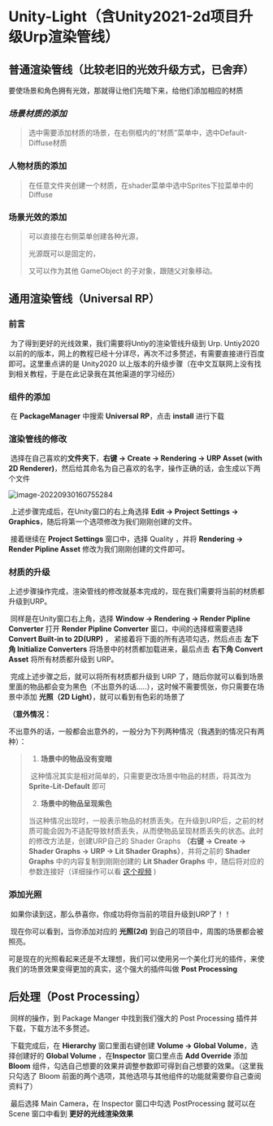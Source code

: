 # Unity-Light（含Unity2021-2d项目升级Urp渲染管线）



## 普通渲染管线（比较老旧的光效升级方式，已舍弃）

要使场景和角色拥有光效，那就得让他们先暗下来，给他们添加相应的材质

### *场景材质的添加*

> 选中需要添加材质的场景，在右侧框内的“材质”菜单中，选中Default-Diffuse材质

### 人物材质的添加

> 在任意文件夹创建一个材质，在shader菜单中选中Sprites下拉菜单中的Diffuse



### 场景光效的添加

> 可以直接在右侧菜单创建各种光源，
>
> 光源既可以是固定的，
>
> 又可以作为其他 GameObject 的子对象，跟随父对象移动。



## 通用渲染管线（Universal RP）

### 前言

​	为了得到更好的光线效果，我们需要将Untiy的渲染管线升级到 Urp. Untiy2020 以前的的版本，网上的教程已经十分详尽，再次不过多赘述，有需要直接进行百度即可。这里重点讲的是 Unity2020 以上版本的升级步骤（在中文互联网上没有找到相关教程，于是在此记录我在其他渠道的学习经历）

### 组件的添加

​	在 **PackageManager** 中搜索 **Universal RP**，点击 **install** 进行下载



### 渲染管线的修改

​	选择在自己喜欢的**文件夹下**，**右键 -> Create -> Rendering -> URP Asset (with 2D Renderer)**，然后给其命名为自己喜欢的名字，操作正确的话，会生成以下两个文件

![image-20220930160755284](C:/Users/liaoz/AppData/Roaming/Typora/typora-user-images/image-20220930160755284.png)

​	上述步骤完成后，在Unity窗口的右上角选择 **Edit -> Project Settings -> Graphics**，随后将第一个选项修改为我们刚刚创建的文件。

​	接着继续在 **Project Settings** 窗口中，选择 Quality ，并将 **Rendering -> Render Pipline Asset** 修改为我们刚刚创建的文件即可。



### 材质的升级

​	上述步骤操作完成，渲染管线的修改就基本完成的，现在我们需要将当前的材质都升级到URP。

​	同样是在Unity窗口右上角，选择 **Window -> Rendering -> Render Pipline Converter** 打开 **Render Pipline Converter** 窗口，中间的选择框需要选择 **Convert Built-in to 2D(URP)** ， 紧接着将下面的所有选项勾选，然后点击 **左下角 Initialize Converters** 将场景中的材质都加载进来，最后点击 **右下角 Convert Asset** 将所有材质都升级到 URP。

​	完成上述步骤之后，就可以将所有材质都升级到 URP 了，随后你就可以看到场景里面的物品都会变为黑色（不出意外的话.....），这时候不需要慌张，你只需要在场景中添加 **光照（2D Light）**，就可以看到有色彩的场景了

**（意外情况：**

​	不出意外的话，一般都会出意外的，一般分为下列两种情况（我遇到的情况只有两种）：

>1. **场景中的物品没有变暗**
>
>   ​	这种情况其实是相对简单的，只需要更改场景中物品的材质，将其改为 **Sprite-Lit-Default** 即可
>
>2. **场景中的物品呈现紫色**
>
>   ​	当这种情况出现时，一般表示物品的材质丢失。在升级到URP后，之前的材质可能会因为不适配导致材质丢失，从而使物品呈现材质丢失的状态。此时的修改方法是，创建URP自己的 Shader Graphs **（右键 -> Create -> Shader Graphs -> URP -> Lit Shader Graphs）**，并将之前的 **Shader Graphs** 中的内容复制到刚刚创建的 **Lit Shader Graphs** 中，随后将对应的参数连接好（详细操作可以看 [这个视频](https://www.youtube.com/watch?v=BCR2xQ7jWMU) )



### 添加光照

​	如果你读到这，那么恭喜你，你成功将你当前的项目升级到URP了！！

​	现在你可以看到，当你添加对应的 **光照(2d)** 到自己的项目中，周围的场景都会被照亮。

​	可是现在的光照看起来还是不太理想，我们可以使用另一个美化灯光的插件，来使我们的场景效果变得更加的真实，这个强大的插件叫做 **Post Processing**



## 后处理（Post Processing）

​	同样的操作，到 Package Manger 中找到我们强大的 Post Processing 插件并下载，下载方法不多赘述。

​	下载完成后，在 **Hierarchy** 窗口里面右键创建 **Volume -> Global Volume**，选择创建好的 **Global Volume** ，在**Inspector** 窗口里点击 **Add Override** 添加 **Bloom** 组件，勾选自己想要的效果并调整参数即可得到自己想要的效果。（这里我只勾选了 Bloom 前面的两个选项，其他选项与其他组件的功能就需要你自己查阅资料了）

​	最后选择 Main Camera，在 Inspector 窗口中勾选 PostProcessing 就可以在 Scene 窗口中看到 **更好的光线渲染效果**






